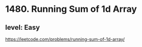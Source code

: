 # 1480. Running Sum of 1d Array
## level: Easy

https://leetcode.com/problems/running-sum-of-1d-array/
